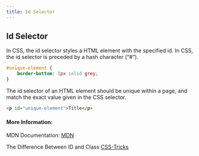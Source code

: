 ```yaml
---
title: Id Selector
---
```

## Id Selector

<!-- The article goes here, in GitHub-flavored Markdown. Feel free to add YouTube videos, images, and CodePen/JSBin embeds  -->

In CSS, the id selector styles a HTML element with the specified id. In CSS, the id selector is preceded by a hash character (“#”). 

```css 
#unique-element {
	border-bottom: 1px solid grey;
}
```

The id selector of an HTML element should be unique within a page, and match the exact value given in the CSS selector. 

```html 
<p id="unique-element">Title</p>
```

#### More Information:

<!-- Please add any articles you think might be helpful to read before writing the article -->

MDN Documentation: <a href='https://developer.mozilla.org/en-US/docs/Web/CSS/ID_selectors' target='_blank' rel='nofollow'>MDN</a>

The Difference Between ID and Class <a href='https://css-tricks.com/the-difference-between-id-and-class/' target='_blank' rel='nofollow'>CSS-Tricks</a> 